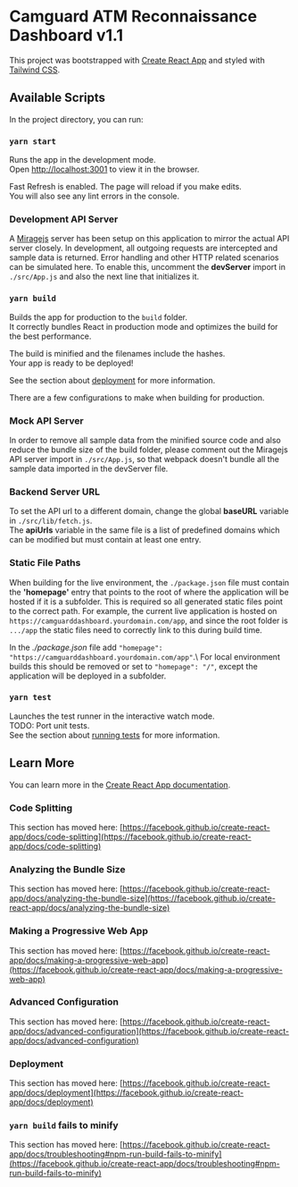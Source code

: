 # Camguard ATM Reconnaissance Dashboard v1.1

This project was bootstrapped with [Create React App](https://github.com/facebook/create-react-app) and styled with [Tailwind CSS](https://tailwindcss.com).

## Available Scripts

In the project directory, you can run:

### `yarn start`

Runs the app in the development mode.\
Open [http://localhost:3001](http://localhost:3001) to view it in the browser.

Fast Refresh is enabled. The page will reload if you make edits.\
You will also see any lint errors in the console.

### Development API Server
A [Miragejs](https://miragejs.com) server has been setup on this application to mirror the actual API server closely. In development, all outgoing requests are intercepted and sample data is returned. Error handling and other HTTP related scenarios can be simulated here. To enable this, uncomment the **devServer** import in `./src/App.js` and also the next line that initializes it.

### `yarn build`

Builds the app for production to the `build` folder.\
It correctly bundles React in production mode and optimizes the build for the best performance.

The build is minified and the filenames include the hashes.\
Your app is ready to be deployed!

See the section about [deployment](https://facebook.github.io/create-react-app/docs/deployment) for more information.

There are a few configurations to make when building for production.

### Mock API Server
In order to remove all sample data from the minified source code and also reduce the bundle size of the build folder, please comment out the Miragejs API server import in `./src/App.js`, so that webpack doesn't bundle all the sample data imported in the devServer file.

### Backend Server URL
To set the API url to a different domain, change the global **baseURL** variable in `./src/lib/fetch.js`.\
The **apiUrls** variable in the same file is a list of predefined domains which can be modified but must contain at least one entry.

### Static File Paths
When building for the live environment, the `./package.json` file must contain the **'homepage'** entry that points to the root of where the application will be hosted if it is a subfolder. This is required so all generated static files point to the correct path. For example, the current live application is hosted on `https://camguarddashboard.yourdomain.com/app`, and since the root folder is `.../app` the static files need to correctly link to this during build time. 

In the _./package.json_ file add `"homepage": "https://camguarddashboard.yourdomain.com/app"`.\ For local environment builds this should be removed or set to `"homepage": "/"`, except the application will be deployed in a subfolder.


### `yarn test`

Launches the test runner in the interactive watch mode.\
TODO: Port unit tests.\
See the section about [running tests](https://facebook.github.io/create-react-app/docs/running-tests) for more information.

## Learn More

You can learn more in the [Create React App documentation](https://facebook.github.io/create-react-app/docs/getting-started).

### Code Splitting

This section has moved here: [https://facebook.github.io/create-react-app/docs/code-splitting](https://facebook.github.io/create-react-app/docs/code-splitting)

### Analyzing the Bundle Size

This section has moved here: [https://facebook.github.io/create-react-app/docs/analyzing-the-bundle-size](https://facebook.github.io/create-react-app/docs/analyzing-the-bundle-size)

### Making a Progressive Web App

This section has moved here: [https://facebook.github.io/create-react-app/docs/making-a-progressive-web-app](https://facebook.github.io/create-react-app/docs/making-a-progressive-web-app)

### Advanced Configuration

This section has moved here: [https://facebook.github.io/create-react-app/docs/advanced-configuration](https://facebook.github.io/create-react-app/docs/advanced-configuration)

### Deployment

This section has moved here: [https://facebook.github.io/create-react-app/docs/deployment](https://facebook.github.io/create-react-app/docs/deployment)

### `yarn build` fails to minify

This section has moved here: [https://facebook.github.io/create-react-app/docs/troubleshooting#npm-run-build-fails-to-minify](https://facebook.github.io/create-react-app/docs/troubleshooting#npm-run-build-fails-to-minify)
